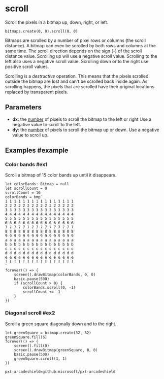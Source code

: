 # scroll

Scroll the pixels in a bitmap up, down, right, or left.

```sig
bitmaps.create(0, 0).scroll(0, 0)
```

Bitmaps are scrolled by a number of pixel rows or columns (the scroll distance). A bitmap can even be scrolled by both rows and columns at the same time. The scroll direction depends on the sign (-) of the scroll distance value. Scrolling up will use a negative scroll value. Scrolling to the left also uses a negative scroll value. Scrolling down or to the right use positive scroll values.

Scrolling is a _destructive_ operation. This means that the pixels scrolled outside the bitmap are lost and can't be scrolled back inside again. As scrolling happens, the pixels that are scrolled have their original locations replaced by transparent pixels.

## Parameters

* **dx**: the [number](/types/number) of pixels to scroll the bitmap to the left or right Use a negative value to scroll to the left.
* **dy**: the [number](/types/number) of pixels to scroll the bitmap up or down. Use a negative value to scroll up.

## Examples #example

### Color bands #ex1

Scroll a bitmap of 15 color bands up until it disappears.

```blocks
let colorBands: Bitmap = null
let scrollCount = 0
scrollCount = 16
colorBands = bmp`
1 1 1 1 1 1 1 1 1 1 1 1 1 1 1 1 
2 2 2 2 2 2 2 2 2 2 2 2 2 2 2 2 
3 3 3 3 3 3 3 3 3 3 3 3 3 3 3 3 
4 4 4 4 4 4 4 4 4 4 4 4 4 4 4 4 
5 5 5 5 5 5 5 5 5 5 5 5 5 5 5 5 
6 6 6 6 6 6 6 6 6 6 6 6 6 6 6 6 
7 7 7 7 7 7 7 7 7 7 7 7 7 7 7 7 
8 8 8 8 8 8 8 8 8 8 8 8 8 8 8 8 
9 9 9 9 9 9 9 9 9 9 9 9 9 9 9 9 
a a a a a a a a a a a a a a a a 
b b b b b b b b b b b b b b b b 
c c c c c c c c c c c c c c c c 
d d d d d d d d d d d d d d d d 
e e e e e e e e e e e e e e e e 
f f f f f f f f f f f f f f f f 
`
forever(() => {
    screen().drawBitmap(colorBands, 0, 0)
    basic.pause(500)
    if (scrollCount > 0) {
        colorBands.scroll(0, -1)
        scrollCount += -1
    }
})
```

### Diagonal scroll #ex2

Scroll a green square diagonally down and to the right.

```blocks
let greenSquare = bitmap.create(32, 32)
greenSquare.fill(6)
forever(() => {
    screen().fill(0)
    screen().drawBitmap(greenSquare, 0, 0)
    basic.pause(500)
    greenSquare.scroll(1, 1)
})
```

```package
pxt-arcadeshield=github:microsoft/pxt-arcadeshield
```
